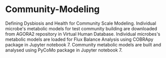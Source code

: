 # Community-Modeling
Defining Dysbiosis and Health for Community Scale Modeling.
Individual microbe's metabolic models for test community building are downloaded from AGORA2 repository in Virtual Human Database.
Individual microbes's metabolic models are loaded for Flux Balance Analysis using COBRApy package in Jupyter notebook 7.
Community metabolic models are built and analysed using PyCoMo package in Jupyter notebook 7.

